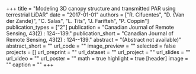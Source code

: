 +++
title = "Modeling 3D canopy structure and transmitted PAR using terrestrial LiDAR"
date = "2017-01-01"
authors = ["R. Cifuentes", "D. {Van der Zande}", "C. Salas", "L. Tits", "J. Farifteh", "P. Coppin"]
publication_types = ["2"]
publication = "Canadian Journal of Remote Sensing, 43(2) : 124--139."
publication_short = "Canadian Journal of Remote Sensing, 43(2) : 124--139."
abstract = "(Abstract not available)"
abstract_short = ""
url_code = ""
image_preview = ""
selected = false
projects = []
url_preprint = ""
url_dataset = ""
url_project = ""
url_slides = ""
url_video = ""
url_poster = ""
math = true
highlight = true
[header]
image = ""
caption = ""
+++
